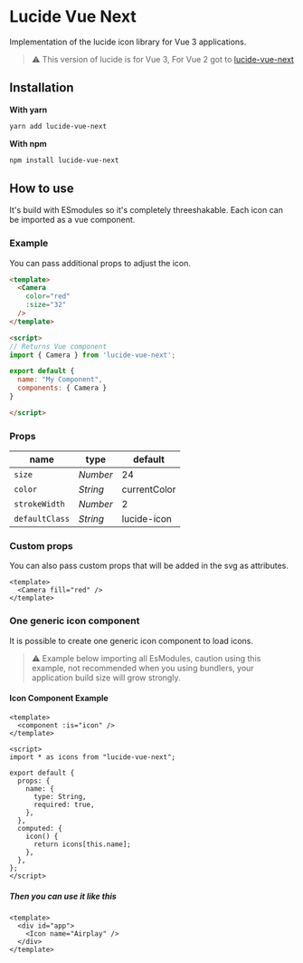 # Lucide Vue Next

Implementation of the lucide icon library for Vue 3 applications.

> ⚠️ This version of lucide is for Vue 3, For Vue 2 got to [lucide-vue-next](https://github.com/lucide-icons/lucide/tree/master/packages/lucide-vue#lucide-vue)

## Installation

**With yarn**

```bash
yarn add lucide-vue-next
```

**With npm**

```bash
npm install lucide-vue-next
```

## How to use

It's build with ESmodules so it's completely threeshakable.
Each icon can be imported as a vue component.

### Example

You can pass additional props to adjust the icon.

``` html
<template>
  <Camera
    color="red"
    :size="32"
  />
</template>

<script>
// Returns Vue component
import { Camera } from 'lucide-vue-next';

export default {
  name: "My Component",
  components: { Camera }
}

</script>
```

### Props

|  name        |   type   |  default
| ------------ | -------- | --------
| `size`       | *Number* | 24
| `color`      | *String* | currentColor
| `strokeWidth`| *Number* | 2
| `defaultClass`| *String* | lucide-icon

### Custom props

You can also pass custom props that will be added in the svg as attributes.

``` vue
<template>
  <Camera fill="red" />
</template>
```

### One generic icon component

It is possible to create one generic icon component to load icons.

> :warning: Example below importing all EsModules, caution using this example, not recommended when you using bundlers, your application build size will grow strongly.

#### Icon Component Example

``` vue
<template>
  <component :is="icon" />
</template>

<script>
import * as icons from "lucide-vue-next";

export default {
  props: {
    name: {
      type: String,
      required: true,
    },
  },
  computed: {
    icon() {
      return icons[this.name];
    },
  },
};
</script>
```

##### Then you can use it like this

``` vue
<template>
  <div id="app">
    <Icon name="Airplay" />
  </div>
</template>
```
